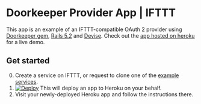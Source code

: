 # Doorkeeper Provider App | IFTTT

This app is an example of an IFTTT-compatible OAuth 2 provider using [Doorkeeper gem](https://github.com/doorkeeper-gem/doorkeeper), [Rails 5.2](http://rubyonrails.org/) and [Devise](https://github.com/plataformatec/devise). Check out the [app hosted on heroku](http://doorkeeper-provider-ifttt.herokuapp.com/) for a live demo.

## Get started

0. Create a service on IFTTT, or request to clone one of the [example services](https://platform.ifttt.com/docs/example_services#service-templates).
0. [![Deploy](https://www.herokucdn.com/deploy/button.svg)](https://heroku.com/deploy) This will deploy an app to Heroku on your behalf.
0. Visit your newly-deployed Heroku app and follow the instructions there.